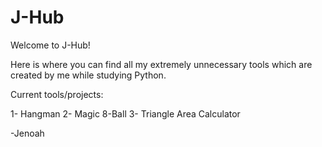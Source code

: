 # J-Hub

Welcome to J-Hub!

Here is where you can find all my extremely unnecessary tools which are created by me while studying Python.

Current tools/projects:

1- Hangman
2- Magic 8-Ball
3- Triangle Area Calculator

-Jenoah

